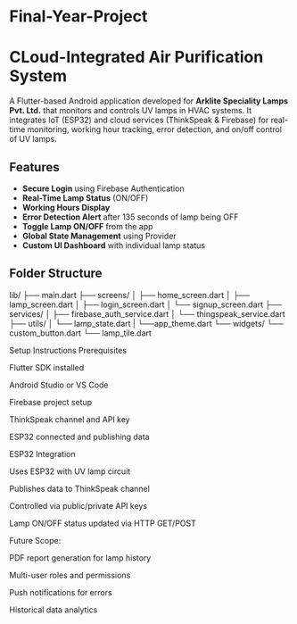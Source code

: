 # Final-Year-Project
# CLoud-Integrated Air Purification System

A Flutter-based Android application developed for **Arklite Speciality Lamps Pvt. Ltd.** that monitors and controls UV lamps in HVAC systems. It integrates IoT (ESP32) and cloud services (ThinkSpeak & Firebase) for real-time monitoring, working hour tracking, error detection, and on/off control of UV lamps.


##  Features

-  **Secure Login** using Firebase Authentication
-  **Real-Time Lamp Status** (ON/OFF)
-  **Working Hours Display**
-  **Error Detection Alert** after 135 seconds of lamp being OFF
-  **Toggle Lamp ON/OFF** from the app
-  **Global State Management** using Provider
-  **Custom UI Dashboard** with individual lamp status


##  Folder Structure

lib/
├── main.dart
├── screens/
│   ├── home_screen.dart
│   ├── lamp_screen.dart
│   ├── login_screen.dart
│   └── signup_screen.dart
├── services/
│   ├── firebase_auth_service.dart
│   └── thingspeak_service.dart
├── utils/
│   └── lamp_state.dart
|   └──app_theme.dart
└── widgets/
    └── custom_button.dart
    └── lamp_tile.dart

Setup Instructions
Prerequisites
   
   Flutter SDK installed
   
   Android Studio or VS Code
   
   Firebase project setup
   
   ThinkSpeak channel and API key
   
   ESP32 connected and publishing data

ESP32 Integration
  
  Uses ESP32 with UV lamp circuit
  
  Publishes data to ThinkSpeak channel
  
  Controlled via public/private API keys
  
  Lamp ON/OFF status updated via HTTP GET/POST


Future Scope:
  
  PDF report generation for lamp history
  
  Multi-user roles and permissions
  
  Push notifications for errors
  
  Historical data analytics
